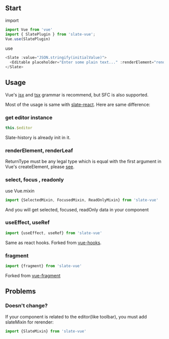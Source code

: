 ## Start

import
```javascript
import Vue from 'vue'
import { SlatePlugin } from 'slate-vue';
Vue.use(SlatePlugin)
```

use
```javascript
<Slate :value="JSON.stringify(initialValue)">
  <Editable placeholder="Enter some plain text..." :renderElement="renderElement"></Editable>
</Slate>
```

## Usage

Vue's [jsx](https://github.com/vuejs/jsx) and [tsx](https://github.com/wonderful-panda/vue-tsx-support) grammar is recommend, but SFC is also supported.

Most of the usage is same with [slate-react](https://github.com/ianstormtaylor/slate/tree/master/packages/slate-react). Here are same difference:

### get editor instance

```javascript
this.$editor
```

Slate-history is already init in it.

### renderElement, renderLeaf

ReturnType must be any legal type which is equal with the first argument in Vue's createElement, please [see](https://vuejs.org/v2/guide/render-function.html#createElement-Arguments).

### select, focus , readonly

use Vue.mixin
```javascript
import {SelectedMixin, FocusedMixin, ReadOnlyMixin} from 'slate-vue'
```
And you will get selected, focused, readOnly data in your component

### useEffect, useRef

```javascript
import {useEffect, useRef} from 'slate-vue'
```

Same as react hooks. Forked from [vue-hooks](https://github.com/yyx990803/vue-hooks).

### fragment

```javascript
import {fragment} from 'slate-vue'
```

Forked from [vue-fragment](https://github.com/Thunberg087/vue-fragment)

## Problems

### Doesn't change?

If your component is related to the editor(like toolbar), you must add slateMixin for rerender:

```javascript
import {SlateMixin} from 'slate-vue'
```
